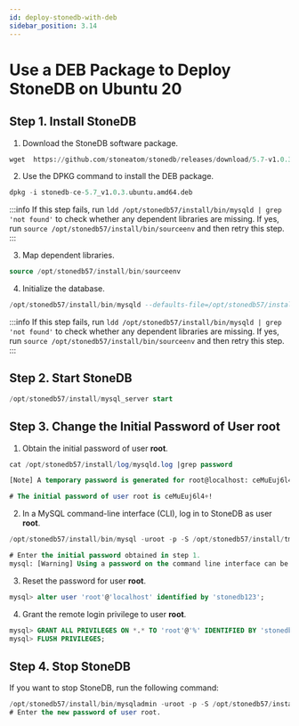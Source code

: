 ```yaml
---
id: deploy-stonedb-with-deb
sidebar_position: 3.14
---
```

# Use a DEB Package to Deploy StoneDB on Ubuntu 20

## Step 1. Install StoneDB
1. Download the StoneDB software package. 
```sql
wget  https://github.com/stoneatom/stonedb/releases/download/5.7-v1.0.3-GA/stonedb-ce-5.7_v1.0.3.ubuntu.amd64.deb
```

2. Use the DPKG command to install the DEB package.
```sql
dpkg -i stonedb-ce-5.7_v1.0.3.ubuntu.amd64.deb
```
:::info
If this step fails,  run `ldd /opt/stonedb57/install/bin/mysqld | grep 'not found'` to check whether any dependent libraries are missing. If yes, run `source /opt/stonedb57/install/bin/sourceenv` and then retry this step.
:::

3. Map dependent libraries.
```sql
source /opt/stonedb57/install/bin/sourceenv
```


4. Initialize the database.
```sql
/opt/stonedb57/install/bin/mysqld --defaults-file=/opt/stonedb57/install/my.cnf --initialize --user=mysql
```

:::info
If this step fails,  run `ldd /opt/stonedb57/install/bin/mysqld | grep 'not found'` to check whether any dependent libraries are missing. If yes, run `source /opt/stonedb57/install/bin/sourceenv` and then retry this step.
:::

## Step 2. Start StoneDB
```sql
/opt/stonedb57/install/mysql_server start
```

## Step 3. Change the Initial Password of User root

1. Obtain the initial password of user **root**.
```sql
cat /opt/stonedb57/install/log/mysqld.log |grep password

[Note] A temporary password is generated for root@localhost: ceMuEuj6l4+!

# The initial password of user root is ceMuEuj6l4+!

```

2. In a MySQL command-line interface (CLI), log in to StoneDB as user **root**.
```sql
/opt/stonedb57/install/bin/mysql -uroot -p -S /opt/stonedb57/install/tmp/mysql.sock

# Enter the initial password obtained in step 1.
mysql: [Warning] Using a password on the command line interface can be insecure.

```

3. Reset the password for user **root**.
```sql
mysql> alter user 'root'@'localhost' identified by 'stonedb123';

```

4. Grant the remote login privilege to user **root**.
```sql
mysql> GRANT ALL PRIVILEGES ON *.* TO 'root'@'%' IDENTIFIED BY 'stonedb123';
mysql> FLUSH PRIVILEGES;
```
## Step 4. Stop StoneDB
If you want to stop StoneDB, run the following command:
```sql
/opt/stonedb57/install/bin/mysqladmin -uroot -p -S /opt/stonedb57/install/tmp/mysql.sock shutdown
# Enter the new password of user root.

```
